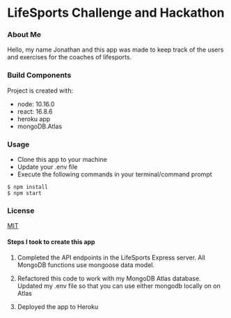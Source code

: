 


# LifeSports Challenge and Hackathon

### About Me
Hello, my name Jonathan and this app was made to keep track of the users and exercises for the coaches of lifesports.

### Build Components
Project is created with:
* node: 10.16.0
* react: 16.8.6
* heroku app
* mongoDB.Atlas

### Usage
* Clone this app to your machine
* Update your .env file
* Execute the following commands in your terminal/command prompt
```
$ npm install
$ npm start
```

### License
[MIT](https://choosealicense.com/licenses/mit/)


#### Steps I took to create this app

1. Completed the API endpoints in the LifeSports Express server. All MongoDB functions use mongoose data model.

2. Refactored this code to work with my MongoDB Atlas database. Updated my .env file so that you can use either mongodb locally on on Atlas

3. Deployed the app to Heroku







